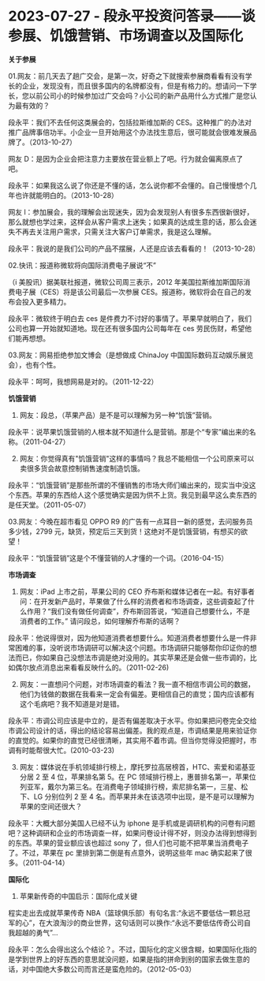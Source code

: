 # 2023-07-27 - 段永平投资问答录——谈参展、饥饿营销、市场调查以及国际化

**关于参展**

01.网友：前几天去了趟广交会，是第一次，好奇之下就搜索参展商看看有没有学长的企业，发现没有，而且很多国内的名牌都没有，但是有格力的。想请问一下学长，您以前公司小的时候参加过广交会吗？小公司的新产品用什么方式推广是您认为最有效的？

段永平：我们不去任何这类展会的，包括拉斯维加斯的 CES。这种推广的办法对推广品牌事倍功半。小企业一旦开始用这个办法找生意后，很可能就会很难发展品牌了。（2013-10-27）

网友 D：是因为企业会把注意力主要放在营业额上了吧。行为就会偏离原点了吧。

段永平：如果我这么说了你还是不懂的话，怎么说你都不会懂的。自己慢慢想个几年也许就能明白的。（2013-10-28）

网友 l：参加展会，我的理解会出现迷失，因为会发现别人有很多东西很新很好，那么就想也学过来，这样会从客户需求上迷失；如果真的达成生意的话，那么会迷失不再去关注用户需求，只需关注大客户订单需求，我是这么理解。

段永平：我说的是我们公司的产品不摆展，人还是应该去看看的！（2013-10-28）

02.快讯：报道称微软将向国际消费电子展说“不”

（i 美股讯）据美联社报道，微软公司周三表示，2012 年美国拉斯维加斯国际消费电子展（CES）将是该公司最后一次参展 CES。报道称，微软将会在自己的发布会投入更多精力。

段永平：微软终于明白去 ces 是件费力不讨好的事情了。苹果早就明白了，我们公司也算一开始就知道地。现在还有很多国内公司每年在 ces 劳民伤财，希望他们能再想想。

03.网友：网易拒绝参加文博会（是想做成 ChinaJoy 中国国际数码互动娱乐展览会），也有个性。

段永平：呵呵，我想网易是对的。（2011-12-22）

**饥饿营销**

01. 网友：段总，（苹果产品）是不是可以理解为另一种“饥饿”营销。

段永平：说苹果饥饿营销的人根本就不知道什么是营销。那是个“专家”编出来的名称。（2011-04-27）

02. 网友：你觉得真有"饥饿营销"这样的事情吗？我总不能相信一个公司原来可以卖很多货会故意控制销售速度制造饥饿。

段永平：“饥饿营销”是那些所谓的不懂销售的市场大师们编出来的，现实当中没这个东西。苹果的东西给人这个感觉确实是因为供不上货。我见到最早这么卖东西的是任天堂。（2011-05-07）

03.网友：今晚在超市看见 OPPO R9 的广告有一点耳目一新的感觉，去问服务员多少钱，2799 元，缺货，预定后三天到货！这绝对不是饥饿营销，有想买的欲望！

段永平：“饥饿营销”这是个不懂营销的人才懂的一个词。（2016-04-15）

**市场调查**

01. 网友：iPad 上市之前，苹果公司的 CEO 乔布斯和媒体记者在一起。有好事者问：在开发新产品时，苹果做了什么样的消费者和市场调查，这些调查起了什么作用？“我们没有做任何调查”，乔布斯回答说，“知道自己想要什么，不是消费者的工作。” 请问段总，如何理解乔布斯的话啊？

段永平：他说得很对，因为他知道消费者想要什么。知道消费者想要什么是一件非常困难的事，没听说市场调研可以解决这个问题。市场调研只能够帮你印证你的想法而已，你如果自己没想法市调是绝对没用的。其实苹果还是会做一些市调的，比如偶尔放点消息出来看看反映什么的。（2011-02-26)

02. 网友：一直想问个问题，对市场调查的看法？我一直不相信市调公司的数据，他们为钱做的数据在我看来一定会有偏差。更相信自己的直觉；国内应该都有这个毛病吧？我不知道是对是错。

段永平：市调公司应该是中立的，是否有偏差取决于水平。你如果把问卷完全交给市调公司设计的话，得出的结论容易出偏差。我的观点是，市调结果是用来验证你的直觉的。如果你的直觉已经很清晰，其实用不着市调。但当你觉得没把握时，市调有时能帮很大忙。(2010-03-23)

03. 网友：媒体说在手机领域排行榜上，摩托罗拉高居榜首，HTC、索爱和诺基亚分居 2 至 4 位，苹果排名第 5。在 PC 领域排行榜上，惠普排名第一，苹果位列亚军，戴尔为第三名。在消费电子领域排行榜，索尼排名第一，三星、松下、LG 分别位列 2 至 4 名。而苹果并未在该选项中出现，是不是可以理解为苹果的空间还很大？

段永平：大概大部分美国人已经不认为 iphone 是手机或是调研机构的问卷有问题吧？这种调研和企业的市场调查一样，如果问卷设计得不好，则没办法得到想得到的东西。苹果的营业额应该也超过 sony 了，但人们也可能不把苹果当消费电子了。不过，苹果在 pc 里排到第二倒是有点意外，说明这些年 mac 确实起来了很多。（2011-04-14）

**国际化**

01. 苹果新传奇的中国启示：国际化成关键

程实走出去成就苹果传奇 NBA（篮球俱乐部）有句名言:“永远不要低估一颗总冠军的心”，在大浪淘沙的商业世界，这句话则可以换作:“永远不要低估传奇公司自我超越的勇气”... 

段永平：怎么会得出这么个结论？。不过，国际化的定义很含糊，如果国际化指的是学到世界上的好东西的意思就没问题，如果是指的拼命到别的国家去做生意的话，对中国绝大多数公司而言还是蛮危险的。（2012-05-03）